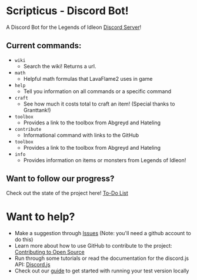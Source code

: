 # Scripticus - Discord Bot!

A Discord Bot for the Legends of Idleon [Discord Server](https://discord.com/invite/idleon)!

## Current commands:

- `wiki`
  - Search the wiki! Returns a url.
- `math`
  - Helpful math formulas that LavaFlame2 uses in game
- `help`
  - Tell you information on all commands or a specific command
- `craft`
  - See how much it costs total to craft an item! (Special thanks to Granttank!)
- `toolbox`
  - Provides a link to the toolbox from Abgreyd and Hateling
- `contribute`
  - Informational command with links to the GitHub
- `toolbox`
  - Provides a link to the toolbox from Abgreyd and Hateling
- `info`
  - Provides information on items or monsters from Legends of Idleon!

## Want to follow our progress?
Check out the state of the project here! [To-Do List](https://github.com/Deerjump/Scripticus/projects/1)


# Want to help?
- Make a suggestion through [Issues](https://github.com/Deerjump/Scripticus/issues) (Note: you'll need a github account to do this)
- Learn more about how to use GitHub to contribute to the project: [Contributing to Open Source](https://www.youtube.com/watch?v=yzeVMecydCE&ab_channel=freeCodeCamp.org)
- Run through some tutorials or read the documentation for the discord.js API: [Discord.js](https://discord.js.org/)
- Check out our [guide](./docs/startup.md) to get started with running your test version locally
